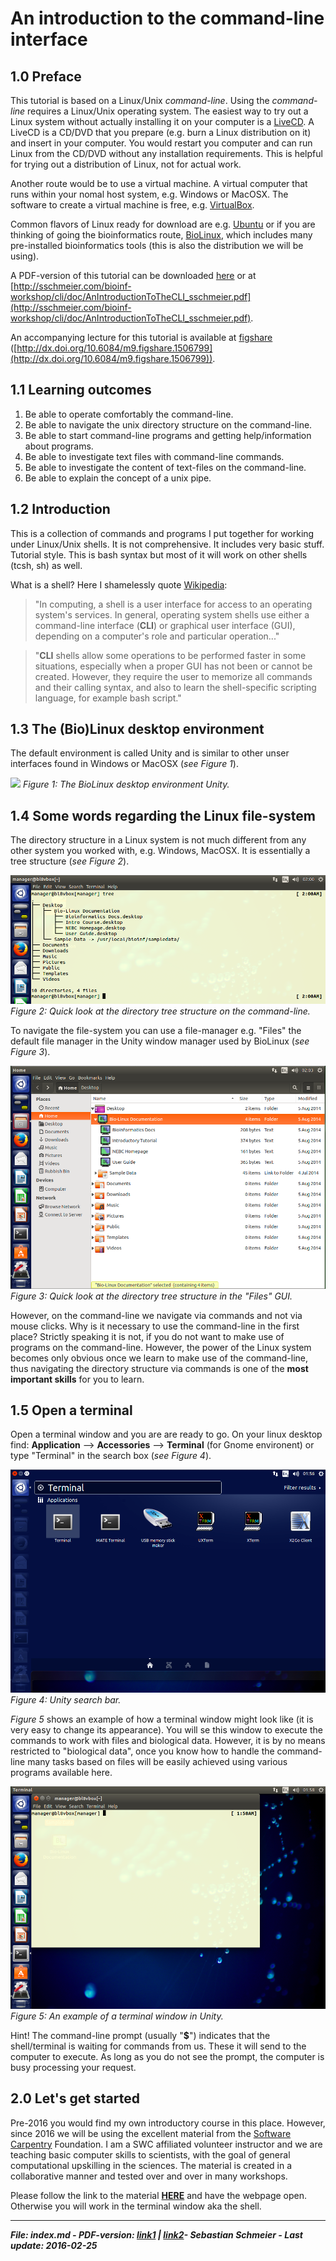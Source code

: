 # An introduction to the command-line interface

## 1.0 Preface
This tutorial is based on a Linux/Unix _command-line_. Using the _command-line_ requires a Linux/Unix operating system. The easiest way to try out a Linux system without actually installing it on your computer is a [LiveCD](https://en.wikipedia.org/wiki/Live_CD). A LiveCD is a CD/DVD that you prepare (e.g. burn a Linux distribution on it) and insert in your computer. You would restart you computer and can run Linux from the CD/DVD without any installation requirements. This is helpful for trying out a distribution of Linux, not for actual work.

Another route would be to use a virtual machine. A virtual computer that runs within your nomal host system, e.g. Windows or MacOSX. The software to create a virtual machine is free, e.g. [VirtualBox](https://www.virtualbox.org/).

Common flavors of Linux ready for download are e.g. [Ubuntu](https://help.ubuntu.com/community/LiveCD) or if you are thinking of going the bioinformatics route, [BioLinux](http://environmentalomics.org/bio-linux/), which includes many pre-installed bioinformatics tools (this is also the distribution we will be using).

A PDF-version of this tutorial can be downloaded [here](doc/AnIntroductionToTheCLI_sschmeier.pdf) or at [http://sschmeier.com/bioinf-workshop/cli/doc/AnIntroductionToTheCLI_sschmeier.pdf](http://sschmeier.com/bioinf-workshop/cli/doc/AnIntroductionToTheCLI_sschmeier.pdf).

An accompanying lecture for this tutorial is available at [figshare](http://dx.doi.org/10.6084/m9.figshare.1506799) ([http://dx.doi.org/10.6084/m9.figshare.1506799](http://dx.doi.org/10.6084/m9.figshare.1506799)).

## 1.1 Learning outcomes
1. Be able to operate comfortably the command-line.
2. Be able to navigate the unix directory structure on the command-line.
3. Be able to start command-line programs and getting help/information about programs.
4. Be able to investigate text files with command-line commands.
5. Be able to investigate the content of text-files on the command-line.
6. Be able to explain the concept of a unix pipe.

## 1.2 Introduction
This is a collection of commands and programs I put together for working under Linux/Unix shells. It is not comprehensive. It includes very basic stuff. Tutorial style. This is bash syntax but most of it will work on other shells (tcsh, sh) as well.

What is a shell? Here I shamelessly quote [Wikipedia](https://goo.gl/g9x4tE):

> "In computing, a shell is a user interface for access to an operating system's services. In general, operating system shells use either a command-line interface (**CLI**) or graphical user interface (GUI), depending on a computer's role and particular operation..."

> "**CLI** shells allow some operations to be performed faster in some situations, especially when a proper GUI has not been or cannot be created. However, they require the user to memorize all commands and their calling syntax, and also to learn the shell-specific scripting language, for example bash script."

## 1.3 The (Bio)Linux desktop environment
The default environment is called Unity and is similar to other unser interfaces found in Windows or MacOSX (*see Figure 1*).

![](images/Desktop1.png)
*Figure 1: The BioLinux desktop environment Unity.*

## 1.4 Some words regarding the Linux file-system
The directory structure in a Linux system is not much different from any other system you worked with, e.g. Windows, MacOSX. It is essentially a tree structure (*see Figure 2*).

![Directories](images/dir1.png)
*Figure 2: Quick look at the directory tree structure on the command-line.*


To navigate the file-system you can use a file-manager e.g. "Files" the default file manager in the Unity window manager used by BioLinux (*see Figure 3*).

![Directories](images/dir2.png)
*Figure 3: Quick look at the directory tree structure in the "Files" GUI.*

However, on the command-line we navigate via commands and not via mouse clicks.  Why is it necessary to use the command-line in the first place? Strictly speaking it is not, if you do not want to make use of programs on the command-line. However, the power of the Linux system becomes only obvious once we learn to make use of the command-line, thus navigating the directory structure via commands is one of the **most important skills** for you to learn.

## 1.5 Open a terminal
Open a terminal window and you are are ready to go. On your linux desktop find: **Application** --> **Accessories** --> **Terminal** (for Gnome environent) or type "Terminal" in the search box (*see Figure 4*).

![Shell](images/shell_out0.png)
*Figure 4: Unity search bar.*

*Figure 5* shows an example of how a terminal window might look like (it is very easy to change its appearance). You will se this window to execute the commands to work with files and biological data. However, it is by no means restricted to "biological data", once you know how to handle the command-line many tasks based on files will be easily achieved using various programs available here.

![Shell](images/shell_out1.png)
*Figure 5: An example of a terminal window in Unity.*


Hint! The command-line prompt (usually "**$**") indicates that the shell/terminal is waiting for commands from us. These it will send to the computer to execute. As long as you do not see the prompt, the computer is busy processing your request.

## 2.0 Let's get started
Pre-2016 you would find my own introductory course in this place. However, since 2016 we will be using the excellent material from the [Software Carpentry](http://software-carpentry.org) Foundation. I am a SWC affiliated volunteer instructor and we are teaching basic computer skills to scientists, with the goal of  general computational upskilling in the sciences. The material is created in a collaborative manner and tested over and over in many workshops.

Please follow the link to the material **[HERE](shell-novice/index.html)** and have the webpage open. Otherwise you will work in the terminal window aka the shell.

*******************************
**_File: index.md - PDF-version: [link1](http://sschmeier.com/bioinf-workshop/cli/doc/AnIntroductionToTheCLI_sschmeier.pdf) | [link2](doc/AnIntroductionToTheCLI_sschmeier.pdf)- Sebastian Schmeier - Last update: 2016-02-25_**
